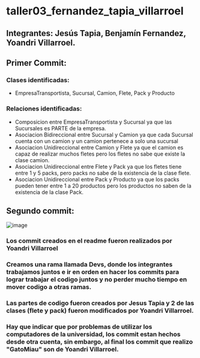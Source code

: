 # taller03_fernandez_tapia_villarroel
## Integrantes: Jesús Tapia, Benjamín Fernandez, Yoandri Villarroel.

## Primer Commit: 
### Clases identificadas: 
* EmpresaTransportista, Sucursal, Camion, Flete, Pack y Producto
### Relaciones identificadas: 
* Composicion entre EmpresaTransportista y Sucursal ya que las Sucursales es PARTE de la empresa.
* Asociacion Bidireccional entre Sucursal y Camion ya que cada Sucursal cuenta con un camion y un camion pertenece a solo una sucursal
* Asociacion Unidireccional entre Camion y Flete ya que el camion es capaz de realizar muchos fletes pero los fletes no sabe que existe la clase camion.
* Asociacion Unidireccional entre Flete y Pack ya que los fletes tiene entre 1 y 5 packs, pero packs no sabe de la existencia de la clase flete.
* Asociacion Unidireccional entre Pack y Producto ya que los packs pueden tener entre 1 a 20 productos pero los productos no saben de la existencia de la clase Pack.

## Segundo commit:

![image](https://github.com/JesusTapiaMartin/taller03_fernandez_tapia_villarroel/assets/142508978/7c613c9c-300d-4f86-9dba-a6684dc5b287)


### Los commit creados en el readme fueron realizados por Yoandri Villarroel

### Creamos una rama llamada Devs, donde los integrantes trabajamos juntos e ir en orden en hacer los commits para lograr trabajar el codigo juntos y no perder mucho tiempo en mover codigo a otras ramas.

### Las partes de codigo fueron creados por Jesus Tapia y 2 de las clases (flete y pack) fueron modificados por Yoandri Villarroel.

### Hay que indicar que por problemas de utilizar los computadores de la universidad, los commit estan hechos desde otra cuenta, sin embargo, al final los commit que realizo "GatoMiau" son de Yoandri Villarroel.
